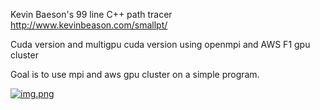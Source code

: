 Kevin Baeson's 99 line C++ path tracer http://www.kevinbeason.com/smallpt/

Cuda version and multigpu cuda version using openmpi and AWS F1 gpu cluster

Goal is to use mpi and aws gpu cluster on a simple program.

[![img.png](https://i.postimg.cc/02Qtzj5h/img.png)](https://postimg.cc/PNgbctwM)

